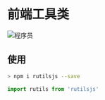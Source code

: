 # 前端工具类

![程序员](.\docs.vuepress\public\home.png)

## 使用

```bash
> npm i rutilsjs --save
```

```js
import rutils from 'rutilsjs'
```
